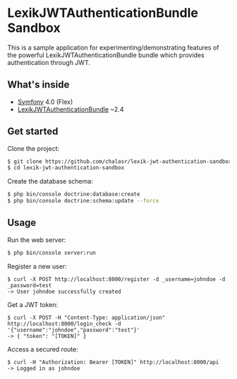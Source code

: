 LexikJWTAuthenticationBundle Sandbox
=====================================

This is a sample application for experimenting/demonstrating features of the powerful LexikJWTAuthenticationBundle bundle which provides authentication through JWT.

What's inside
--------------

- [Symfony](https://github.com/symfony/symfony) 4.0 (Flex)
- [LexikJWTAuthenticationBundle](https://github.com/lexik/LexikJWTAuthenticationBundle) ~2.4

Get started
------------

Clone the project:
```sh
$ git clone https://github.com/chalasr/lexik-jwt-authentication-sandbox
$ cd lexik-jwt-authentication-sandbox
```

Create the database schema:
```sh
$ php bin/console doctrine:database:create
$ php bin/console doctrine:schema:update --force
```

Usage
------

Run the web server:
```sh
$ php bin/console server:run
```

Register a new user:
```
$ curl -X POST http://localhost:8000/register -d _username=johndoe -d _password=test
-> User johndoe successfully created
```

Get a JWT token:
```
$ curl -X POST -H "Content-Type: application/json" http://localhost:8000/login_check -d '{"username":"johndoe","password":"test"}'
-> { "token": "[TOKEN]" }  
```

Access a secured route:
```
$ curl -H "Authorization: Bearer [TOKEN]" http://localhost:8000/api
-> Logged in as johndoe
```
